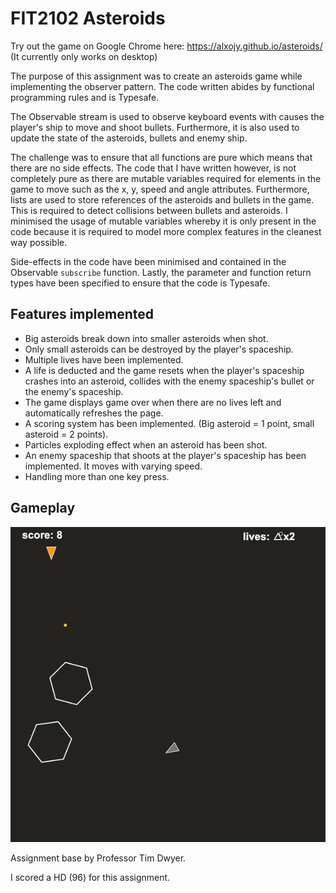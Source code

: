 # FIT2102 Asteroids
Try out the game on Google Chrome here: https://alxojy.github.io/asteroids/ (It currently only works on desktop)

The purpose of this assignment was to create an asteroids game while implementing the observer pattern. The code written abides by functional programming rules and is Typesafe. 

The Observable stream is used to observe keyboard events with causes the player's ship to move and shoot bullets. Furthermore, it is also used to update the state of the asteroids, bullets and enemy ship.

The challenge was to ensure that all functions are pure which means that there are no side effects. The code that I have written however, is not completely pure as there are mutable variables required for elements in the game to move such as the x, y, speed and angle attributes. Furthermore, lists are used to store references of the asteroids and bullets in the game. This is required to detect collisions between bullets and asteroids. I minimised the usage of mutable variables whereby it is only present in the code because it is required to model more complex features in the cleanest way possible.

Side-effects in the code have been minimised and contained in the Observable ```subscribe``` function. Lastly, the parameter and function return types have been specified to ensure that the code is Typesafe.

## Features implemented
- Big asteroids break down into smaller asteroids when shot. 
- Only small asteroids can be destroyed by the player's spaceship. 
- Multiple lives have been implemented. 
- A life is deducted and the game resets when the player's spaceship crashes into an asteroid, collides with the enemy spaceship's bullet or the enemy's spaceship. 
- The game displays game over when there are no lives left and automatically refreshes the page. 
- A scoring system has been implemented. (Big asteroid = 1 point, small asteroid = 2 points). 
- Particles exploding effect when an asteroid has been shot. 
- An enemy spaceship that shoots at the player's spaceship has been implemented. It moves with varying speed. 
 - Handling more than one key press. 
 
 ## Gameplay
 ![](asteroids.gif)

Assignment base by Professor Tim Dwyer.

I scored a HD (96) for this assignment.
